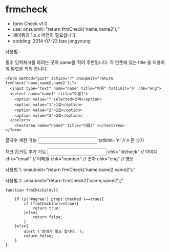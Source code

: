 frmcheck
========

 * form Check v1.0
 * use: onsubmit="return frmCheck('name,name2');"
 * 제이쿼리 1.x.x 버전이 필요합니다.
 * codding: 2014-07-23 bae jongyoung


사용법 :

필수 입력채크를 하려는 곳의 name를 적어 주면됩니다.
각 인풋에 있는 title 을 이용하여 알럿을 띄워 줍니다.
    
    <form method="post" action="?" onsubmit="return frmCheck('name,name2,name2');">
      <input type="text" name="name" title="이름" txtlimit='4' chk="eng">
      <select name="name1" title="이름1">
      	<option value="" selected>선택</option>
      	<option value="1">1값</option>
      	<option value="2">2값</option>
      	<option value="3">3값</option>
      </select>
    	<textarea name="name3" title="이름2" ></textarea>
    </form>


글자수 제한 가능
<input type="text" name="name" title="이름" txtlimit='4' chk="eng">
  txtlimit='n'  // n 은 숫자


채크 옵션도 추가 가능
<input type="text" name="name" title="이름" txtlimit='4' chk="eng">
    chk="idcheck"  // 아이디
    chk="email"    // 이메일
    chk="number"   // 숫자
    chk="eng"      // 영문



사용법 1.
    onsubmit="return frmCheck('name,name2,name2');"
    
사용법 2.
    onsubmit="return frmCheck2('name,name2');"
    
    function frmCheck2(nv){
    
    	if ($('#agree').prop('checked')==true){
    		if (frmCheck(nv)==true){
    			return true;
    		}else{
    			return false;
    		}
    	}else{
    		alert ('동의가 필요 합니다.');
    		return false;
    	}
    }
